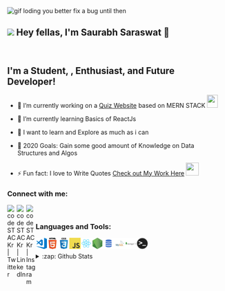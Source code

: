 
<div allign="center">

  <img src="https://media.giphy.com/media/ukMiDlCmdv2og/giphy.gif" width="300" height="200" alt="gif loding you better fix a bug until then">
</div>

 <h2><img src="https://emojis.slackmojis.com/emojis/images/1588315024/8823/hyperkitty.gif?1588315024" width="25" /> Hey fellas, I'm Saurabh Saraswat 👋</h2>
 <br />

 <h2>I'm a Student, , Enthusiast, and Future Developer!</h2>
   
- 🔭 I’m currently working on a [Quiz Website] based on MERN STACK
  <img src="https://media.giphy.com/media/4bi9ZFzHhroNrFmSsi/giphy.gif" width="25" height="30" alt="">

- 🌱 I’m currently learning  Basics of ReactJs
- 👯 I want to learn and Explore as much as i can
- 🥅 2020 Goals: Gain some good amount of Knowledge on Data Structures and Algos
- ⚡ Fun fact: I love to Write Quotes [Check out My Work Here]
  <img src="https://media.giphy.com/media/ozf26DV8FqaCpkYt6n/giphy.gif" width="30" height="30" alt="">


### Connect with me:

[<img align="left" alt="codeSTACKr | Twitter" width="22px" src="https://cdn.jsdelivr.net/npm/simple-icons@v3/icons/twitter.svg" />][twitter]
[<img align="left" alt="codeSTACKr | LinkedIn" width="22px" src="https://cdn.jsdelivr.net/npm/simple-icons@v3/icons/linkedin.svg" />][linkedin]
[<img align="left" alt="codeSTACKr | Instagram" width="22px" src="https://cdn.jsdelivr.net/npm/simple-icons@v3/icons/instagram.svg" />][instagram]

<br />

### Languages and Tools:

[<img align="left" alt="Visual Studio Code" width="26px" src="https://raw.githubusercontent.com/github/explore/80688e429a7d4ef2fca1e82350fe8e3517d3494d/topics/visual-studio-code/visual-studio-code.png" />][vscode]
[<img align="left" alt="HTML5" width="26px" src="https://raw.githubusercontent.com/github/explore/80688e429a7d4ef2fca1e82350fe8e3517d3494d/topics/html/html.png" />][html]
[<img align="left" alt="CSS3" width="26px" src="https://raw.githubusercontent.com/github/explore/80688e429a7d4ef2fca1e82350fe8e3517d3494d/topics/css/css.png" />][css]
[<img align="left" alt="JavaScript" width="26px" src="https://raw.githubusercontent.com/github/explore/80688e429a7d4ef2fca1e82350fe8e3517d3494d/topics/javascript/javascript.png" />][javascript]
[<img align="left" alt="React" width="26px" src="https://raw.githubusercontent.com/github/explore/80688e429a7d4ef2fca1e82350fe8e3517d3494d/topics/react/react.png" />][react js]
[<img align="left" alt="Node.js" width="26px" src="https://raw.githubusercontent.com/github/explore/80688e429a7d4ef2fca1e82350fe8e3517d3494d/topics/nodejs/nodejs.png" />][nodejs]

[<img align="left" alt="SQL" width="26px" src="https://raw.githubusercontent.com/github/explore/80688e429a7d4ef2fca1e82350fe8e3517d3494d/topics/sql/sql.png" />][sql]
[<img align="left" alt="MySQL" width="26px" src="https://raw.githubusercontent.com/github/explore/80688e429a7d4ef2fca1e82350fe8e3517d3494d/topics/mysql/mysql.png" />][sql]
[<img align="left" alt="MongoDB" width="26px" src="https://raw.githubusercontent.com/github/explore/80688e429a7d4ef2fca1e82350fe8e3517d3494d/topics/mongodb/mongodb.png" />][mongodb]
<img align="left" alt="Terminal" width="26px" src="https://raw.githubusercontent.com/github/explore/80688e429a7d4ef2fca1e82350fe8e3517d3494d/topics/terminal/terminal.png" />

<br />
<br />

<details>
  <summary>:zap: Github Stats</summary>

[![Anurag's github stats](https://github-readme-stats.vercel.app/api?username=ssroyal)]

</details>

[Quiz Website]: https://github.com/ssroyal/MiniProject

[twitter]: https://twitter.com/itz_shaurya
[instagram]: https://instagram.com/itz.shaurya
[linkedin]: https://linkedin.com/in/saurabh-saraswat-818447197
[Check out My Work Here]: https://instagram.com/words_that_make_sense
[vscode]: https://code.visualstudio.com
[html]: https://html.com
[css]: https://developer.mozilla.org/en-US/docs/Web/CSS
[javascript]:https://www.javascript.com
[react js]:https://reactjs.org
[nodejs]:https://nodejs.org/
[sql]:https://www.mysql.com/
[mongodb]:https://www.mongodb.com/


